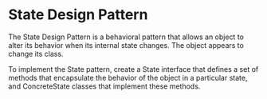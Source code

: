 # State Design Pattern

The State Design Pattern is a behavioral pattern that allows an object to alter its behavior when its internal state changes. The object appears to change its class.

To implement the State pattern, create a State interface that defines a set of methods that encapsulate the behavior of the object in a particular state, and ConcreteState classes that implement these methods.